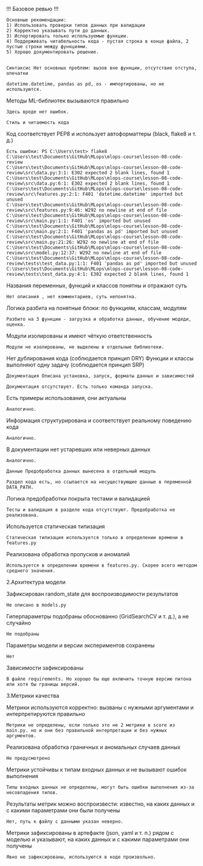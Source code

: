 !!! Базовое ревью !!!

    Основные рекомендации:
	1) Использовать проверки типов данных при валидации
	2) Корректно указывать пути до данных.
	3) Испортировать только используемые функции.
	4) Поддерживать читабельность кода - пустая строка в конце файла, 2 пустые строки между функциями.
	5) Хорошо документировать решение.
	
	
	Синтаксис Нет основных проблем: вызов вне функции, отсутствие отступа, опечатки

    datetime.datetime, pandas as pd, os - импортированы, но не используются.

Методы ML-библиотек вызываются правильно

    Здесь вроде нет ошибок.

    Стиль и читаемость кода

Код соответствует PEP8 и использует автоформаттеры (black, flake8 и т. д.)

    Есть ошибки: PS C:\Users\test> flake8 C:\Users\test\Documents\GitHub\MLops\mlops-course\lesson-08-code-review 
	C:\Users\test\Documents\GitHub\MLops\mlops-course\lesson-08-code-review\src\data.py:3:1: E302 expected 2 blank lines, found 1 
	C:\Users\test\Documents\GitHub\MLops\mlops-course\lesson-08-code-review\src\data.py:6:1: E302 expected 2 blank lines, found 1 
	C:\Users\test\Documents\GitHub\MLops\mlops-course\lesson-08-code-review\src\features.py:2:1: F401 'datetime.datetime' imported but unused 
	C:\Users\test\Documents\GitHub\MLops\mlops-course\lesson-08-code-review\src\features.py:9:46: W292 no newline at end of file 
	C:\Users\test\Documents\GitHub\MLops\mlops-course\lesson-08-code-review\src\main.py:1:1: F401 'os' imported but unused 
	C:\Users\test\Documents\GitHub\MLops\mlops-course\lesson-08-code-review\src\main.py:2:1: F401 'pandas as pd' imported but unused 
	C:\Users\test\Documents\GitHub\MLops\mlops-course\lesson-08-code-review\src\main.py:21:26: W292 no newline at end of file 
	C:\Users\test\Documents\GitHub\MLops\mlops-course\lesson-08-code-review\src\model.py:12:37: W292 no newline at end of file 
	C:\Users\test\Documents\GitHub\MLops\mlops-course\lesson-08-code-review\tests\test_data.py:1:1: F401 'pandas as pd' imported but unused C:\Users\test\Documents\GitHub\MLops\mlops-course\lesson-08-code-review\tests\test_data.py:4:1: E302 expected 2 blank lines, found 1

Названия переменных, функций и классов понятны и отражают суть

    Нет описания , нет комментариев, суть непонятна.

Логика разбита на понятные блоки: по функциям, классам, модулям

    Разбито на 3 функции - загрузка и обработка данных, обучение модеди, оценка.

Модули изолированы и имеют чёткую ответственность

    Модули не изолированы, не выделены в отдельные библиотеки.

Нет дублирования кода (соблюдается принцип DRY) Функции и классы выполняют одну задачу (соблюдается принцип SRP)

    Документация Описана установка, запуск, форматы данных и зависимостей

    Документация отсутствует. Есть только команда запуска.

Есть примеры использования, они актуальны

    Аналогично.

Информация структурирована и соответствует реальному поведению кода

    Аналогично.

В документации нет устаревших или неверных данных

    Аналогично.

    Данные Предобработка данных вынесена в отдельный модуль

    Раздел кода есть, но ссылается на несуществующие данные в переменной DATA_PATH.

Логика предобработки покрыта тестами и валидацией

    Тесты и валидация в разделе кода отсутствуют. Предобработка не реализована.

Используется статическая типизация

    Статическая типизация используется только в определении времени в features.py

Реализована обработка пропусков и аномалий

    Используется в определении времени в features.py. Скорее всего методом среднего значения.

2.Архитектура модели

Зафиксирован random_state для воспроизводимости результатов

    Не описано в models.py

Гиперпараметры подобраны обоснованно (GridSearchCV и т. д.), а не случайно

    Не подобраны

Параметры модели и версии экспериментов сохранены

    Нет

Зависимости зафиксированы

    В файле requirements. Но хорошо бы еще включить точную версию питона или хотя бы границы версий.

3.Метрики качества

Метрики используются корректно: вызваны с нужными аргументами и интерпретируются правильно

    Метрики не определены, если только это не 2 метрики в score из main.py. но и они без правильной интерпретации и без нужных аргументов.

Реализована обработка граничных и аномальных случаев данных

    Не предусмотрено

Метрики устойчивы к типам входных данных и не вызывают ошибок выполнения

    Типы входных данных не определены, могут быть ошибки выполнения из-за несовпадения типов.

Результаты метрик можно воспроизвести: известно, на каких данных и с какими параметрами они были получены

    Нет, путь к файлу с данными указан неверно.

Метрики зафиксированы в артефакте (json, yaml и т. п.) рядом с моделью и указывают, на каких данных и с какими параметрами они получены

    Явно не зафиксированы, используются в коде произвольно.

